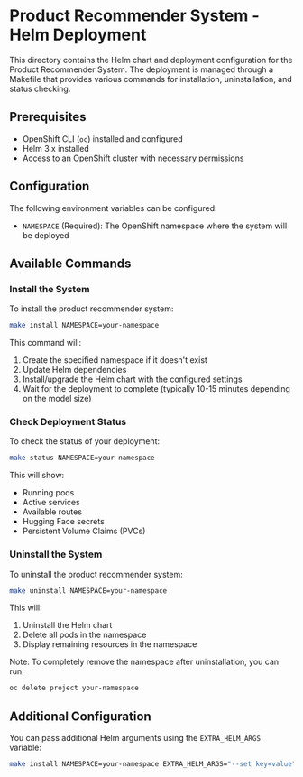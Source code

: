 # Product Recommender System - Helm Deployment

This directory contains the Helm chart and deployment configuration for the Product Recommender System. The deployment is managed through a Makefile that provides various commands for installation, uninstallation, and status checking.

## Prerequisites

- OpenShift CLI (`oc`) installed and configured
- Helm 3.x installed
- Access to an OpenShift cluster with necessary permissions

## Configuration
The following environment variables can be configured:

- `NAMESPACE` (Required): The OpenShift namespace where the system will be deployed

## Available Commands

### Install the System

To install the product recommender system:

```bash
make install NAMESPACE=your-namespace
```

This command will:
1. Create the specified namespace if it doesn't exist
2. Update Helm dependencies
3. Install/upgrade the Helm chart with the configured settings
4. Wait for the deployment to complete (typically 10-15 minutes depending on the model size)

### Check Deployment Status

To check the status of your deployment:

```bash
make status NAMESPACE=your-namespace
```

This will show:
- Running pods
- Active services
- Available routes
- Hugging Face secrets
- Persistent Volume Claims (PVCs)

### Uninstall the System

To uninstall the product recommender system:

```bash
make uninstall NAMESPACE=your-namespace
```

This will:
1. Uninstall the Helm chart
3. Delete all pods in the namespace
4. Display remaining resources in the namespace

Note: To completely remove the namespace after uninstallation, you can run:
```bash
oc delete project your-namespace
```

## Additional Configuration

You can pass additional Helm arguments using the `EXTRA_HELM_ARGS` variable:

```bash
make install NAMESPACE=your-namespace EXTRA_HELM_ARGS="--set key=value"
```